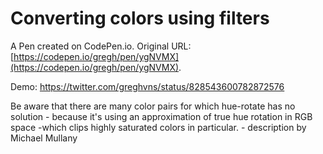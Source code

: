 # Converting colors using filters

A Pen created on CodePen.io. Original URL: [https://codepen.io/gregh/pen/ygNVMX](https://codepen.io/gregh/pen/ygNVMX).

Demo: https://twitter.com/greghvns/status/828543600782872576

Be aware that there are many color pairs for which hue-rotate has no solution - because it's using an approximation of true hue rotation in RGB space -which clips highly saturated colors in particular. - description by Michael Mullany